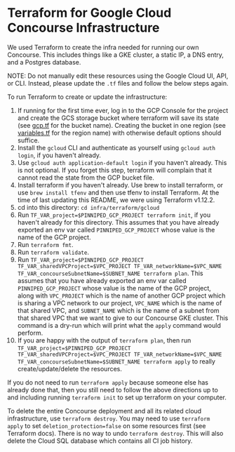 # Terraform for Google Cloud Concourse Infrastructure

We used Terraform to create the infra needed for running our own Concourse.
This includes things like a GKE cluster, a static IP, a DNS entry, and a Postgres database.

NOTE: Do not manually edit these resources using the Google Cloud UI, API, or CLI.
Instead, please update the `.tf` files and follow the below steps again.

To run Terraform to create or update the infrastructure:

1. If running for the first time ever, log in to the GCP Console for the project and
   create the GCS storage bucket where terraform will save its state (see [gcp.tf](gcp.tf) for the bucket name).
   Creating the bucket in one region (see [variables.tf](variables.tf) for the region name)
   with otherwise default options should suffice.
2. Install the `gcloud` CLI and authenticate as yourself using `gcloud auth login`, if you haven't already.
3. Use `gcloud auth application-default login` if you haven't already. This is not optional. If you forget this step,
   terraform will complain that it cannot read the state from the GCP bucket file.
4. Install terraform if you haven't already. Use brew to install terraform,
   or use `brew install tfenv` and then use tfenv to install Terraform.
   At the time of last updating this README, we were using Terraform v1.12.2.
5. cd into this directory: `cd infra/terraform/gcloud`
6. Run `TF_VAR_project=$PINNIPED_GCP_PROJECT terraform init`, if you haven't already for this directory.
   This assumes that you have already exported an env var called `PINNIPED_GCP_PROJECT`
   whose value is the name of the GCP project.
7. Run `terraform fmt`.
8. Run `terraform validate`.
9. Run
   `TF_VAR_project=$PINNIPED_GCP_PROJECT TF_VAR_sharedVPCProject=$VPC_PROJECT TF_VAR_networkName=$VPC_NAME TF_VAR_concourseSubnetName=$SUBNET_NAME terraform plan`.
   This assumes that you have already exported an env var called `PINNIPED_GCP_PROJECT`
   whose value is the name of the GCP project, along with `VPC_PROJECT` which is the name
   of another GCP project which is sharing a VPC network to our project, `VPC_NAME` which is
   the name of that shared VPC, and `SUBNET_NAME` which is the name of a subnet from that
   shared VPC that we want to give to our Concourse GKE cluster.
   This command is a dry-run which will print what the `apply` command would perform.
10. If you are happy with the output of `terraform plan`, then run
    `TF_VAR_project=$PINNIPED_GCP_PROJECT TF_VAR_sharedVPCProject=$VPC_PROJECT TF_VAR_networkName=$VPC_NAME TF_VAR_concourseSubnetName=$SUBNET_NAME terraform apply`
    to really create/update/delete the resources.

If you do not need to run `terraform apply` because someone else has already done that,
then you still need to follow the above directions up to and including running `terraform init`
to set up terraform on your computer.

To delete the entire Concourse deployment and all its related cloud infrastructure, use `terraform destroy`.
You may need to use `terraform apply` to set `deletion_protection=false` on some resources first (see Terraform docs).
There is no way to undo `terraform destroy`. This will also delete the Cloud SQL database which contains all CI job
history.

